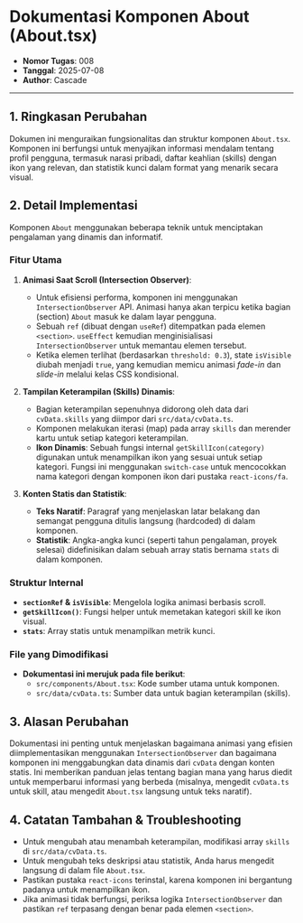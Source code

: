 # Dokumentasi Komponen About (About.tsx)

- **Nomor Tugas**: 008
- **Tanggal**: 2025-07-08
- **Author**: Cascade

---

## 1. Ringkasan Perubahan

Dokumen ini menguraikan fungsionalitas dan struktur komponen `About.tsx`. Komponen ini berfungsi untuk menyajikan informasi mendalam tentang profil pengguna, termasuk narasi pribadi, daftar keahlian (skills) dengan ikon yang relevan, dan statistik kunci dalam format yang menarik secara visual.

## 2. Detail Implementasi

Komponen `About` menggunakan beberapa teknik untuk menciptakan pengalaman yang dinamis dan informatif.

### Fitur Utama

1.  **Animasi Saat Scroll (Intersection Observer)**:
    - Untuk efisiensi performa, komponen ini menggunakan `IntersectionObserver` API. Animasi hanya akan terpicu ketika bagian (section) `About` masuk ke dalam layar pengguna.
    - Sebuah `ref` (dibuat dengan `useRef`) ditempatkan pada elemen `<section>`. `useEffect` kemudian menginisialisasi `IntersectionObserver` untuk memantau elemen tersebut.
    - Ketika elemen terlihat (berdasarkan `threshold: 0.3`), state `isVisible` diubah menjadi `true`, yang kemudian memicu animasi *fade-in* dan *slide-in* melalui kelas CSS kondisional.

2.  **Tampilan Keterampilan (Skills) Dinamis**:
    - Bagian keterampilan sepenuhnya didorong oleh data dari `cvData.skills` yang diimpor dari `src/data/cvData.ts`.
    - Komponen melakukan iterasi (map) pada array `skills` dan merender kartu untuk setiap kategori keterampilan.
    - **Ikon Dinamis**: Sebuah fungsi internal `getSkillIcon(category)` digunakan untuk menampilkan ikon yang sesuai untuk setiap kategori. Fungsi ini menggunakan `switch-case` untuk mencocokkan nama kategori dengan komponen ikon dari pustaka `react-icons/fa`.

3.  **Konten Statis dan Statistik**:
    - **Teks Naratif**: Paragraf yang menjelaskan latar belakang dan semangat pengguna ditulis langsung (hardcoded) di dalam komponen.
    - **Statistik**: Angka-angka kunci (seperti tahun pengalaman, proyek selesai) didefinisikan dalam sebuah array statis bernama `stats` di dalam komponen.

### Struktur Internal

- **`sectionRef` & `isVisible`**: Mengelola logika animasi berbasis scroll.
- **`getSkillIcon()`**: Fungsi helper untuk memetakan kategori skill ke ikon visual.
- **`stats`**: Array statis untuk menampilkan metrik kunci.

### File yang Dimodifikasi

- **Dokumentasi ini merujuk pada file berikut**:
  - `src/components/About.tsx`: Kode sumber utama untuk komponen.
  - `src/data/cvData.ts`: Sumber data untuk bagian keterampilan (skills).

## 3. Alasan Perubahan

Dokumentasi ini penting untuk menjelaskan bagaimana animasi yang efisien diimplementasikan menggunakan `IntersectionObserver` dan bagaimana komponen ini menggabungkan data dinamis dari `cvData` dengan konten statis. Ini memberikan panduan jelas tentang bagian mana yang harus diedit untuk memperbarui informasi yang berbeda (misalnya, mengedit `cvData.ts` untuk skill, atau mengedit `About.tsx` langsung untuk teks naratif).

## 4. Catatan Tambahan & Troubleshooting

- Untuk mengubah atau menambah keterampilan, modifikasi array `skills` di `src/data/cvData.ts`.
- Untuk mengubah teks deskripsi atau statistik, Anda harus mengedit langsung di dalam file `About.tsx`.
- Pastikan pustaka `react-icons` terinstal, karena komponen ini bergantung padanya untuk menampilkan ikon.
- Jika animasi tidak berfungsi, periksa logika `IntersectionObserver` dan pastikan `ref` terpasang dengan benar pada elemen `<section>`.
